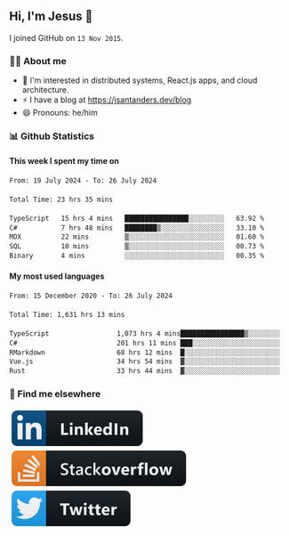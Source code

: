 ## Hi, I'm Jesus 👋

I joined GitHub on `13 Nov 2015`.

<!-- Talking about you -->

### 👨‍💻 About me

- 👦 I'm interested in distributed systems, React.js apps, and cloud architecture.
- ⚡️ I have a blog at <https://jsantanders.dev/blog>
- 😄 Pronouns: he/him

### 📊 Github Statistics

#### This week I spent my time on

<!--START_SECTION:weekly-->

```txt
From: 19 July 2024 - To: 26 July 2024

Total Time: 23 hrs 35 mins

TypeScript   15 hrs 4 mins   ████████████████░░░░░░░░░   63.92 %
C#           7 hrs 48 mins   ████████▒░░░░░░░░░░░░░░░░   33.10 %
MDX          22 mins         ▒░░░░░░░░░░░░░░░░░░░░░░░░   01.60 %
SQL          10 mins         ▒░░░░░░░░░░░░░░░░░░░░░░░░   00.73 %
Binary       4 mins          ░░░░░░░░░░░░░░░░░░░░░░░░░   00.35 %
```

<!--END_SECTION:weekly-->

#### My most used languages

<!--START_SECTION:alltime-->

```txt
From: 15 December 2020 - To: 26 July 2024

Total Time: 1,631 hrs 13 mins

TypeScript                 1,073 hrs 4 mins████████████████▒░░░░░░░░   65.78 %
C#                         201 hrs 11 mins ███░░░░░░░░░░░░░░░░░░░░░░   12.33 %
RMarkdown                  68 hrs 12 mins  █░░░░░░░░░░░░░░░░░░░░░░░░   04.18 %
Vue.js                     34 hrs 54 mins  ▓░░░░░░░░░░░░░░░░░░░░░░░░   02.14 %
Rust                       33 hrs 44 mins  ▓░░░░░░░░░░░░░░░░░░░░░░░░   02.07 %
```

<!--END_SECTION:alltime-->

### 📢 Find me elsewhere

<p>
  <a target="_blank" href="https://linkedin.com/in/jsantanders">
    <img src="https://github.com/jsantanders/jsantanders/blob/master/img/linkedin.svg" alt="LinkedIn" style="vertical-align:top; margin:4px">
  </a>
  
  <a target="_blank" href="https://stackoverflow.com/users/7318331/jesus-santander">
    <img src="https://github.com/jsantanders/jsantanders/blob/master/img/stackoverflow.svg" alt="StackOverflow" style="vertical-align:top; margin:4px">
  </a>
  
  <a target="_blank" href="http://twitter.com/jsantanders">
    <img src="https://github.com/jsantanders/jsantanders/blob/master/img/twitter.svg" alt="Twitter" style="vertical-align:top; margin:4px">
  </a>
</p>
